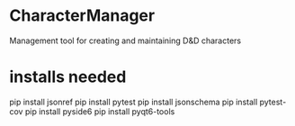 # CharacterManager
Management tool for creating and maintaining D&amp;D characters

# installs needed
pip install jsonref
pip install pytest
pip install jsonschema
pip install pytest-cov
pip install pyside6
pip install pyqt6-tools
